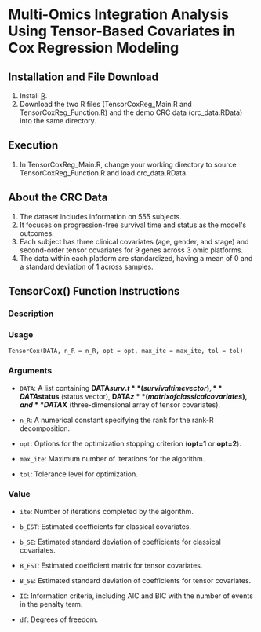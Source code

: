 # Multi-Omics Integration Analysis Using Tensor-Based Covariates in Cox Regression Modeling

## Installation and File Download

1. Install [R](https://www.r-project.org/).
2. Download the two R files (TensorCoxReg_Main.R and TensorCoxReg_Function.R) and the demo CRC data (crc_data.RData) into the same directory.

## Execution

1. In TensorCoxReg_Main.R, change your working directory to source TensorCoxReg_Function.R and load crc_data.RData.

## About the CRC Data

1. The dataset includes information on 555 subjects.
2. It focuses on progression-free survival time and status as the model's outcomes.
3. Each subject has three clinical covariates (age, gender, and stage) and second-order tensor covariates for 9 genes across 3 omic platforms.
4. The data within each platform are standardized, having a mean of 0 and a standard deviation of 1 across samples.

## TensorCox() Function Instructions

### Description

### Usage
    TensorCox(DATA, n_R = n_R, opt = opt, max_ite = max_ite, tol = tol)
### Arguments
* `DATA`: A list containing **DATA$surv.t** (survival time vector), **DATA$status** (status vector), **DATA$z** (matrix of classical covariates), and **DATA$X** (three-dimensional array of tensor covariates).

* `n_R`: A numerical constant specifying the rank for the rank-R decomposition.

* `opt`: Options for the optimization stopping criterion (**opt=1** or **opt=2**).

* `max_ite`: Maximum number of iterations for the algorithm.

* `tol`: Tolerance level for optimization.

### Value

* `ite`: Number of iterations completed by the algorithm.

* `b_EST`: Estimated coefficients for classical covariates.

* `b_SE`: Estimated standard deviation of coefficients for classical covariates.

* `B_EST`: Estimated coefficient matrix for tensor covariates.

* `B_SE`: Estimated standard deviation of coefficients for tensor covariates.

* `IC`: Information criteria, including AIC and BIC with the number of events in the penalty term.

* `df`: Degrees of freedom.
